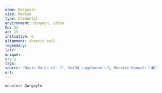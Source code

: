 ```yaml
---
name: Gargoyle
size: Medium
type: Elemental
environment: dungeon, urban
hp: 52
ac: 15
initiative: 0
alignment: chaotic evil
legendary: 
lair: 
unique: 
cr: 2
tags: 
source: "Basic Rules v1: 21, HotDQ supplement: 9, Monster Manual: 140"
url:
---
```



```statblock
monster: Gargoyle
```